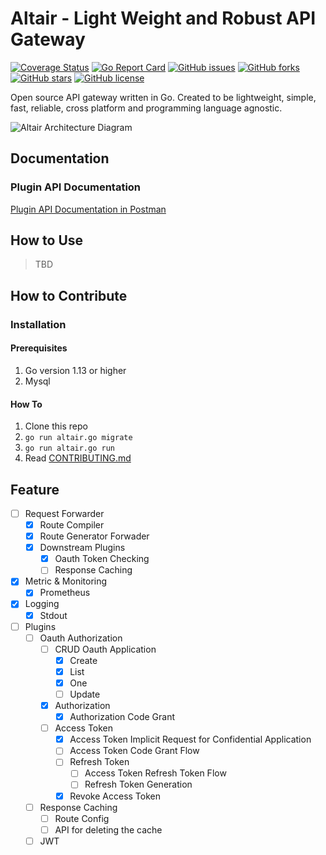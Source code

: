 # Altair - Light Weight and Robust API Gateway

[![Coverage Status](https://coveralls.io/repos/github/codefluence-x/altair/badge.svg?branch=master)](https://coveralls.io/github/codefluence-x/altair?branch=master)
[![Go Report Card](https://goreportcard.com/badge/github.com/codefluence-x/altair)](https://goreportcard.com/report/github.com/codefluence-x/altair)
[![GitHub issues](https://img.shields.io/github/issues/codefluence-x/altair)](https://github.com/codefluence-x/altair/issues)
[![GitHub forks](https://img.shields.io/github/forks/codefluence-x/altair)](https://github.com/codefluence-x/altair/network)
[![GitHub stars](https://img.shields.io/github/stars/codefluence-x/altair)](https://github.com/codefluence-x/altair/stargazers)
[![GitHub license](https://img.shields.io/github/license/codefluence-x/altair)](https://github.com/codefluence-x/altair/blob/master/LICENSE)

Open source API gateway written in Go. Created to be lightweight, simple, fast, reliable, cross platform and programming language agnostic.

![Altair Architecture Diagram](https://user-images.githubusercontent.com/20650401/79699757-a2337d00-82bb-11ea-8103-25e6917545bd.png)

## Documentation

### Plugin API Documentation

[Plugin API Documentation in Postman](https://documenter.getpostman.com/view/3666028/SzmcZJ79?version=latest#b870ae5a-b305-4016-8155-4899af1f26b1)

## How to Use

> TBD

## How to Contribute

### Installation

#### Prerequisites

1. Go version 1.13 or higher
2. Mysql

#### How To

1. Clone this repo
2. `go run altair.go migrate`
3. `go run altair.go run`
4. Read [CONTRIBUTING.md](https://github.com/insomnius/code-geek/blob/master/CONTRIBUTING.md)

## Feature

- [ ] Request Forwarder
  - [x] Route Compiler
  - [x] Route Generator Forwader
  - [x] Downstream Plugins
    - [x] Oauth Token Checking
    - [ ] Response Caching
- [x] Metric & Monitoring
  - [x] Prometheus
- [x] Logging
  - [x] Stdout
- [ ] Plugins
  - [ ] Oauth Authorization
    - [ ] CRUD Oauth Application
      - [x] Create
      - [x] List
      - [x] One
      - [ ] Update
    - [x] Authorization
      - [x] Authorization Code Grant
    - [ ] Access Token
      - [x] Access Token Implicit Request for Confidential Application
      - [ ] Access Token Code Grant Flow
      - [ ] Refresh Token
        - [ ] Access Token Refresh Token Flow
        - [ ] Refresh Token Generation
      - [x] Revoke Access Token
  - [ ] Response Caching
    - [ ] Route Config
    - [ ] API for deleting the cache
  - [ ] JWT
